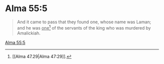 # Alma 55:5

> And it came to pass that they found one, whose name was Laman; and he was <u>one</u>[^a] of the servants of the king who was murdered by Amalickiah.

[Alma 55:5](https://www.churchofjesuschrist.org/study/scriptures/bofm/alma/55?lang=eng&id=p5#p5)


[^a]: [[Alma 47.29|Alma 47:29]].  
